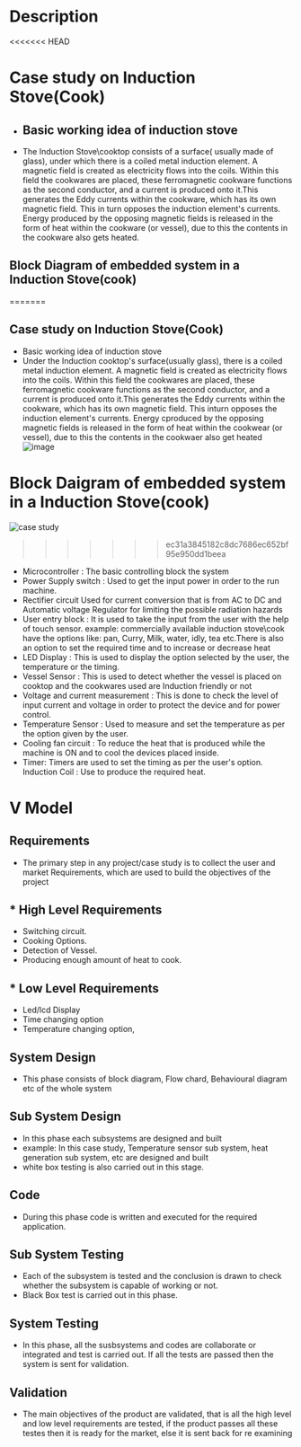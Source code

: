 # Description
<<<<<<< HEAD
# Case study on Induction Stove(Cook)
 
* ##  Basic working idea of induction stove
* The Induction Stove\cooktop consists of a surface( usually made of glass), under which  there is a coiled metal induction element. A magnetic field is created as electricity flows into the coils. Within this field the cookwares are placed, these ferromagnetic cookware functions as the second conductor, and a current is produced onto it.This generates the Eddy currents  within the cookware, which has its own magnetic field. This in turn opposes the induction element's currents. Energy produced by the opposing magnetic fields is released in the form of heat within the cookware (or vessel), due to this the contents in the cookware also gets heated.



## Block Diagram of embedded system in a Induction Stove(cook)
=======
## Case study on Induction Stove(Cook)
* Basic working idea of induction stove
* Under the Induction cooktop's surface(usually glass), there is a coiled metal induction element. A magnetic field is created as electricity flows into the coils. Within this field the cookwares are placed, these  ferromagnetic cookware functions as the second conductor, and a current is produced onto it.This generates the Eddy currents  within the cookware, which has its own magnetic field. This inturn opposes the induction element's currents. Energy cproduced by the opposing magnetic fields is released in the form of heat within the cookwear (or vessel), due to this the contents in the cookwaer also get heated
 ![image](https://user-images.githubusercontent.com/98839182/154834427-2dbd9ed1-419b-43fd-90ad-0e2458991bde.PNG)




# Block Daigram of embedded system in a Induction Stove(cook)
![case study](https://user-images.githubusercontent.com/98839182/154834134-520da511-49fd-406a-82b2-adc671a01ce6.PNG)


>>>>>>> ec31a3845182c8dc7686ec652bf95e950dd1beea

* Microcontroller :  The basic controlling block the system
* Power Supply switch :  Used  to get the input power in order to the run machine.
* Rectifier circuit Used for current conversion that is from AC to DC and Automatic voltage Regulator for limiting the possible  radiation hazards
* User entry block :  It is used to take the input from the user with the help of touch sensor. example: commercially available induction stove\cook have the options like: pan, Curry, Milk, water, idly, tea etc.There is also an option to set the required time and to increase or decrease heat
* LED Display :  This is used to display the option selected by the user, the temperature or the timing.
* Vessel Sensor : This is used to detect whether the  vessel is placed on cooktop and the cookwares  used are Induction friendly or not
* Voltage and current  measurement :  This is done to check the level of input current and voltage in order to protect the device and for power control.
* Temperature Sensor :  Used to measure and set the temperature as per the option given by the user.
* Cooling fan  circuit :  To reduce the heat that is produced while the machine is ON and to cool the devices placed inside.
* Timer: Timers are used to set the timing as per the user's option.
Induction Coil :  Use to produce the required heat.

# V Model

## Requirements
* The primary step in any project/case study is to collect the user and market Requirements, which are used to build the objectives of the project
## * High Level Requirements
* Switching circuit.
* Cooking Options.
* Detection of Vessel.
* Producing enough amount of heat to cook.

 
 ## * Low Level Requirements
 * Led/lcd  Display
 * Time changing option
 * Temperature changing option,  

 ## System Design
 * This phase consists of block diagram, Flow chard, Behavioural diagram etc of the whole system

 ## Sub System Design
 * In this phase each subsystems are designed and built
 * example: In this case study, Temperature sensor sub system, heat generation sub system, etc are designed and built
 * white box testing is also carried out in this stage.
 ## Code
 * During this phase code is written and executed for the required application.

 ## Sub System Testing
 * Each of the subsystem is tested and the conclusion is drawn to check whether the subsystem is capable of working or not.
 * Black Box test is carried out in this phase.

## System Testing
* In this phase, all the susbsystems and codes are collaborate or integrated and test is carried out. If all the tests are passed then the system is sent for validation.

## Validation
* The main objectives of the product are validated, that is all the high level and low level requirements are tested, if the product passes all these testes then it is ready for the market, else it is sent back for re examining
 


